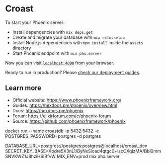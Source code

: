 # Croast

To start your Phoenix server:

  * Install dependencies with `mix deps.get`
  * Create and migrate your database with `mix ecto.setup`
  * Install Node.js dependencies with `npm install` inside the `assets` directory
  * Start Phoenix endpoint with `mix phx.server`

Now you can visit [`localhost:4000`](http://localhost:4000) from your browser.

Ready to run in production? Please [check our deployment guides](https://hexdocs.pm/phoenix/deployment.html).

## Learn more

  * Official website: https://www.phoenixframework.org/
  * Guides: https://hexdocs.pm/phoenix/overview.html
  * Docs: https://hexdocs.pm/phoenix
  * Forum: https://elixirforum.com/c/phoenix-forum
  * Source: https://github.com/phoenixframework/phoenix

docker run --name croastdb -p 5432:5432 -e POSTGRES_PASSWORD=postgres -d postgres

DATABASE_URL=postgres://postgres:postgres@localhost/croast_dev SECRET_KEY_BASE=Xbdre5X3nL1/ByNxSioad4qtgc0+lscOXqIzMA/Bbl0mmSNVKWZ1J8hziHSIBfvW MIX_ENV=prod mix phx.server
